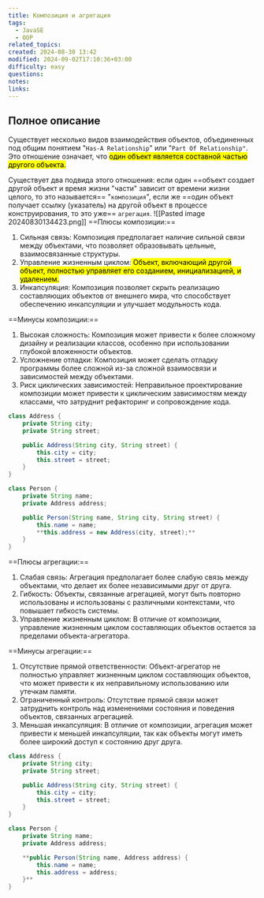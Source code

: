 ```yaml
---
title: Композиция и агрегация
tags:
  - JavaSE
  - OOP
related_topics: 
created: 2024-08-30 13:42
modified: 2024-09-02T17:10:36+03:00
difficulty: easy
questions: 
notes: 
links: 
---
```


## Полное описание
Существует несколько видов взаимодействия объектов, объединенных под общим понятием "`Has-A Relationship`" или "`Part Of Relationship"`. Это отношение означает, что <mark class="hltr-yellow">один объект является составной частью другого объекта.</mark>

Существует два подвида этого отношения: если один ==объект создает другой объект и время жизни "части" зависит от времени жизни целого, то это называется== "`композиция`", если же ==один объект получает ссылку (указатель) на другой объект в процессе конструирования, то это уже== `агрегация`.
![[Pasted image 20240830134423.png]]
==Плюсы композиции:==

1. Сильная связь: Композиция предполагает наличие сильной связи между объектами, что позволяет образовывать цельные, взаимосвязанные структуры.
2. Управление жизненным циклом:<mark class="hltr-green2"> Объект, включающий другой объект, полностью управляет его созданием, инициализацией, и удалением.</mark>
3. Инкапсуляция: Композиция позволяет скрыть реализацию составляющих объектов от внешнего мира, что способствует обеспечению инкапсуляции и улучшает модульность кода.

==Минусы композиции:==

1. Высокая сложность: Композиция может привести к более сложному дизайну и реализации классов, особенно при использовании глубокой вложенности объектов.
2. Усложнение отладки: Композиция может сделать отладку программы более сложной из-за сложной взаимосвязи и зависимостей между объектами.
3. Риск циклических зависимостей: Неправильное проектирование композиции может привести к циклическим зависимостям между классами, что затруднит рефакторинг и сопровождение кода.

```java
class Address {
    private String city;
    private String street;

    public Address(String city, String street) {
        this.city = city;
        this.street = street;
    }
}

class Person {
    private String name;
    private Address address;

    public Person(String name, String city, String street) {
        this.name = name;
        **this.address = new Address(city, street);**
    }
}
```

==Плюсы агрегации:==

1. Слабая связь: Агрегация предполагает более слабую связь между объектами, что делает их более независимыми друг от друга.
2. Гибкость: Объекты, связанные агрегацией, могут быть повторно использованы и использованы с различными контекстами, что повышает гибкость системы.
3. Управление жизненным циклом: В отличие от композиции, управление жизненным циклом составляющих объектов остается за пределами объекта-агрегатора.

==Минусы агрегации:==

1. Отсутствие прямой ответственности: Объект-агрегатор не полностью управляет жизненным циклом составляющих объектов, что может привести к их неправильному использованию или утечкам памяти.
2. Ограниченный контроль: Отсутствие прямой связи может затруднить контроль над изменениями состояния и поведения объектов, связанных агрегацией.
3. Меньшая инкапсуляция: В отличие от композиции, агрегация может привести к меньшей инкапсуляции, так как объекты могут иметь более широкий доступ к состоянию друг друга.

```java
class Address {
    private String city;
    private String street;

    public Address(String city, String street) {
        this.city = city;
        this.street = street;
    }
}

class Person {
    private String name;
    private Address address;

    **public Person(String name, Address address) {
        this.name = name;
        this.address = address;
    }**
}
```
